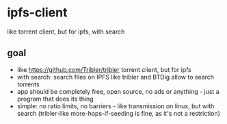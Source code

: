 # ipfs-client
like torrent client, but for ipfs, with search

## goal

- like https://github.com/Tribler/tribler torrent client, but for ipfs
- with search: search files on IPFS like tribler and BTDig allow to search torrents
- app should be completely free, open source, no ads or anything - just a program that does its thing
- simple: no ratio limits, no barriers - like transmission on linux, but with search (tribler-like more-hops-if-seeding is fine, as it's not a restriction)